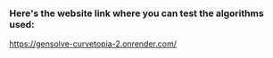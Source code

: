 ### Here's the website link where you can test the algorithms used:

https://gensolve-curvetopia-2.onrender.com/
